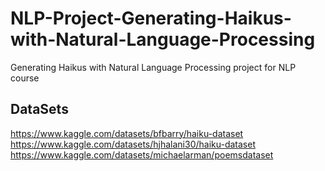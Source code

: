 # NLP-Project-Generating-Haikus-with-Natural-Language-Processing
Generating Haikus with Natural Language Processing project for NLP course
## DataSets
https://www.kaggle.com/datasets/bfbarry/haiku-dataset
https://www.kaggle.com/datasets/hjhalani30/haiku-dataset
https://www.kaggle.com/datasets/michaelarman/poemsdataset
